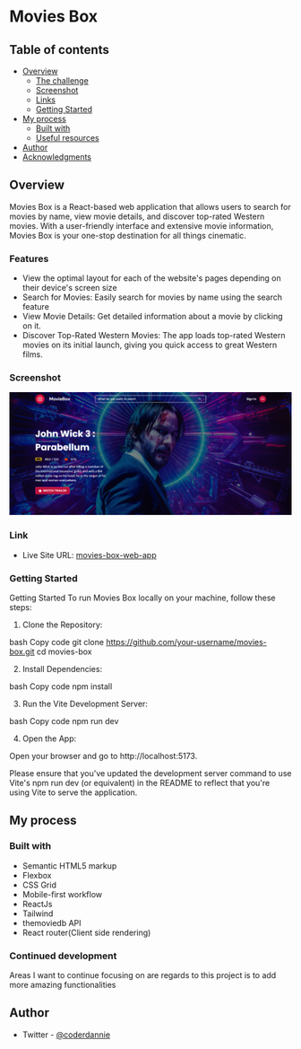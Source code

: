 # Movies Box

## Table of contents

- [Overview](#overview)
  - [The challenge](#the-challenge)
  - [Screenshot](#screenshot)
  - [Links](#links)
  - [Getting Started](#getting-started)
- [My process](#my-process)
  - [Built with](#built-with)
  - [Useful resources](#Usage)
- [Author](#author)
- [Acknowledgments](#acknowledgments)

## Overview

Movies Box is a React-based web application that allows users to search for movies by name, view movie details, and discover top-rated Western movies. With a user-friendly interface and extensive movie information, Movies Box is your one-stop destination for all things cinematic.

### Features

- View the optimal layout for each of the website's pages depending on their device's screen size
- Search for Movies: Easily search for movies by name using the search feature
- View Movie Details: Get detailed information about a movie by clicking on it.
- Discover Top-Rated Western Movies: The app loads top-rated Western movies on its initial launch, giving you quick access to great Western films.

### Screenshot

![](./src//assets/Capture.PNG)

### Link

- Live Site URL: [movies-box-web-app](https://movies-box-web-appmovies-box-web-app.vercel.app/)

### Getting Started

Getting Started
To run Movies Box locally on your machine, follow these steps:

1. Clone the Repository:

bash
Copy code
git clone https://github.com/your-username/movies-box.git
cd movies-box

2. Install Dependencies:

bash
Copy code
npm install

3. Run the Vite Development Server:

bash
Copy code
npm run dev

4. Open the App:

Open your browser and go to http://localhost:5173.

Please ensure that you've updated the development server command to use Vite's npm run dev (or equivalent) in the README to reflect that you're using Vite to serve the application.

## My process

### Built with

- Semantic HTML5 markup
- Flexbox
- CSS Grid
- Mobile-first workflow
- ReactJs
- Tailwind
- themoviedb API
- React router(Client side rendering)

### Continued development

Areas I want to continue focusing on are regards to this project is to add more amazing functionalities

## Author

- Twitter - [@coderdannie](https://www.twitter.com/coderdannie)
